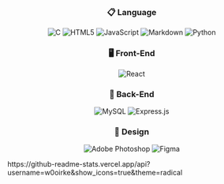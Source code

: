 <div align="center">
  
  ### 📋 Language
  ![C](https://img.shields.io/badge/C-%2300599C.svg?style=flat-square&logo=c&logoColor=white)
  ![HTML5](https://img.shields.io/badge/HTML5-%23E34F26.svg?style=flat-square&logo=html5&logoColor=white)
  ![JavaScript](https://img.shields.io/badge/JavaScript-%23323330.svg?style=flat-square&logo=javascript&logoColor=%23F7DF1E)
  ![Markdown](https://img.shields.io/badge/Markdown-%23000000.svg?style=flat-square&logo=markdown&logoColor=white)
  ![Python](https://img.shields.io/badge/Python-3670A0?style=flat-square&logo=python&logoColor=ffdd54)
  ### 🖥️ Front-End
  ![React](https://img.shields.io/badge/React-%23563D7C.svg?style=flat-square&logo=react&logoColor=white)
  ### 💾 Back-End
  ![MySQL](https://img.shields.io/badge/MySQL-%2300f.svg?style=flat-square&logo=mysql&logoColor=white)
  ![Express.js](https://img.shields.io/badge/Express.js-%23404d59.svg?style=flat-square&logo=express&logoColor=white)

  ### 🎨 Design
  ![Adobe Photoshop](https://img.shields.io/badge/Adobe%20Photoshop-%2331A8FF.svg?style=flat-square&logo=adobe%20photoshop&logoColor=white)
  ![Figma](https://img.shields.io/badge/Figma-%23F24E1E.svg?style=flat-square&logo=figma&logoColor=white)
</div>

<div>
  https://github-readme-stats.vercel.app/api?username=w0oirke&show_icons=true&theme=radical
</div>

